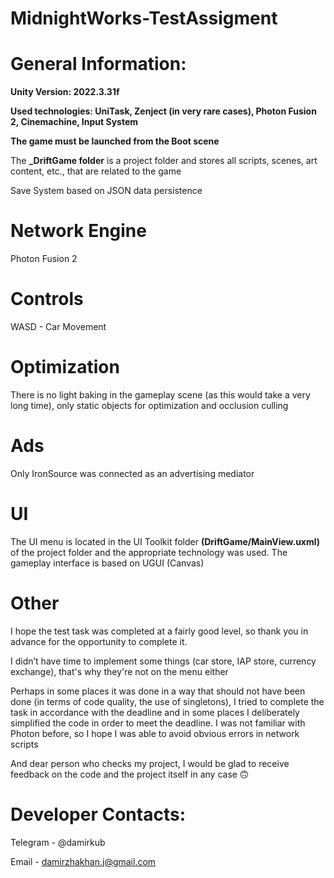 # MidnightWorks-TestAssigment
 
# General Information:
**Unity Version: 2022.3.31f**

**Used technologies: UniTask, Zenject (in very rare cases), Photon Fusion 2, Cinemachine, Input System**

**The game must be launched from the Boot scene**

The **_DriftGame folder** is a project folder and stores all scripts, scenes, art content, etc., that are related to the game

Save System based on JSON data persistence

# Network Engine
Photon Fusion 2

# Controls
WASD - Car Movement

# Optimization
There is no light baking in the gameplay scene (as this would take a very long time), only static objects for optimization and occlusion culling

# Ads
Only IronSource was connected as an advertising mediator

# UI
The UI menu is located in the UI Toolkit folder **(DriftGame/MainView.uxml)** of the project folder and the appropriate technology was used. The gameplay interface is based on UGUI (Canvas)

# Other
I hope the test task was completed at a fairly good level, so thank you in advance for the opportunity to complete it. 

I didn’t have time to implement some things (car store, IAP store, currency exchange), that's why they're not on the menu either

Perhaps in some places it was done in a way that should not have been done (in terms of code quality, the use of singletons), I tried to complete the task in accordance with the deadline and in some places I deliberately simplified the code in order to meet the deadline. I was not familiar with Photon before, so I hope I was able to avoid obvious errors in network scripts

And dear person who checks my project, I would be glad to receive feedback on the code and the project itself in any case 🙃

# Developer Contacts:
Telegram - @damirkub

Email - damirzhakhan.j@gmail.com

